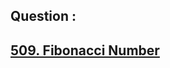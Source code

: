 ## Question : 
<h2> <a href="https://leetcode.com/problems/fibonacci-number/">509. Fibonacci Number</a>
